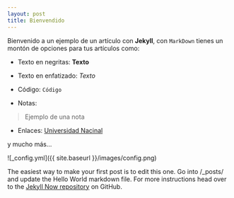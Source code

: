 ```yaml
---
layout: post
title: Bienvendido
---
```



Bienvenido a un ejemplo de un artículo con **Jekyll**, con `MarkDown` tienes un montón de opciones para tus artículos como:

* Texto en negritas: **Texto**

* Texto en enfatizado: *Texto*

* Código: `Código`

* Notas:
> Ejemplo de una nota

* Enlaces:
    [Universidad Nacinal](http://www.una.ac.cr.com/)

y mucho más...


![_config.yml]({{ site.baseurl }}/images/config.png)

The easiest way to make your first post is to edit this one. Go into /_posts/ and update the Hello World markdown file. For more instructions head over to the [Jekyll Now repository](https://github.com/barryclark/jekyll-now) on GitHub.

